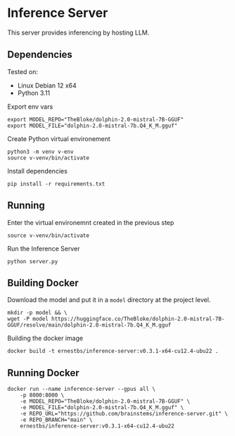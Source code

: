 # Inference Server
This server provides inferencing by hosting LLM.

## Dependencies
Tested on:
- Linux Debian 12 x64
- Python 3.11

Export env vars
```
export MODEL_REPO="TheBloke/dolphin-2.0-mistral-7B-GGUF"
export MODEL_FILE="dolphin-2.0-mistral-7b.Q4_K_M.gguf"
```

Create Python virtual environement
```
python3 -m venv v-env
source v-venv/bin/activate
```
Install dependencies
```
pip install -r requirements.txt
```

## Running
Enter the virtual environemnt created in the previous step
```
source v-venv/bin/activate
```
Run the Inference Server
```
python server.py
```

## Building Docker

Download the model and put it in a `model` directory at the project level.
```
mkdir -p model && \
wget -P model https://huggingface.co/TheBloke/dolphin-2.0-mistral-7B-GGUF/resolve/main/dolphin-2.0-mistral-7b.Q4_K_M.gguf
```

Building the docker image
```
docker build -t ernestbs/inference-server:v0.3.1-x64-cu12.4-ubu22 .
```

## Running Docker
```
docker run --name inference-server --gpus all \
    -p 8000:8000 \
    -e MODEL_REPO="TheBloke/dolphin-2.0-mistral-7B-GGUF" \
    -e MODEL_FILE="dolphin-2.0-mistral-7b.Q4_K_M.gguf" \
    -e REPO_URL="https://github.com/brainstems/inference-server.git" \
    -e REPO_BRANCH="main" \
    ernestbs/inference-server:v0.3.1-x64-cu12.4-ubu22
```
